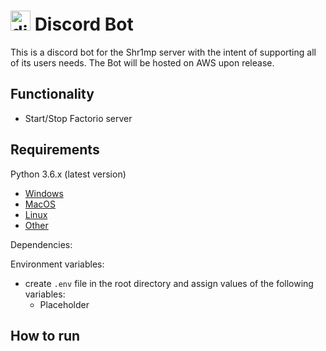 # <img src="https://cdn.iconscout.com/icon/free/png-512/discord-3-569463.png" alt="discord icon" width="32"/> Discord Bot
This is a discord bot for the Shr1mp server with the intent of supporting all of its users needs. The Bot will be hosted on AWS upon release.

## Functionality
- Start/Stop Factorio server

## Requirements
Python 3.6.x (latest version)
- [Windows](https://www.python.org/downloads/windows/)
- [MacOS](https://www.python.org/downloads/mac-osx/)
- [Linux](https://www.python.org/downloads/source/)
- [Other](https://www.python.org/download/other/)

Dependencies:
<!-- todo: Explain which pip (or otherwise) command to use to install all dependencies -->

Environment variables:
- create `.env` file in the root directory and assign values of the following variables:
    - Placeholder

## How to run
<!-- todo: Write tutorial how to run it but also how to deploy changes -->